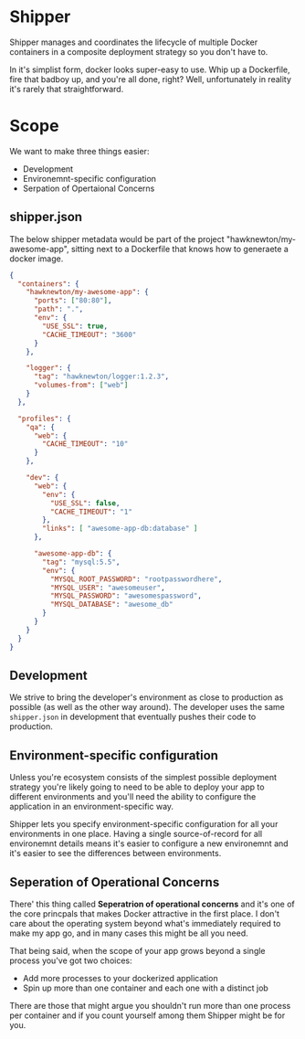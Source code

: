 # Shipper

Shipper manages and coordinates the lifecycle of multiple Docker containers
in a composite deployment strategy so you don't have to.

In it's simplist form, docker looks super-easy to use.  Whip up a Dockerfile,
fire that badboy up, and you're all done, right?  Well, unfortunately
in reality it's rarely that straightforward.

# Scope

We want to make three things easier:
* Development
* Environemnt-specific configuration
* Serpation of Opertaional Concerns

## shipper.json

The below shipper metadata would be part of the project
"hawknewton/my-awesome-app", sitting next to a Dockerfile that knows how to
generaete a docker image.

```json
{
  "containers": {
    "hawknewton/my-awesome-app": {
      "ports": ["80:80"],
      "path": ".",
      "env": {
        "USE_SSL": true,
        "CACHE_TIMEOUT": "3600"
      }
    },

    "logger": {
      "tag": "hawknewton/logger:1.2.3",
      "volumes-from": ["web"]
    }
  },

  "profiles": {
    "qa": {
      "web": {
        "CACHE_TIMEOUT": "10"
      }
    },

    "dev": {
      "web": {
        "env": {
          "USE_SSL": false,
          "CACHE_TIMEOUT": "1"
        },
        "links": [ "awesome-app-db:database" ]
      },

      "awesome-app-db": {
        "tag": "mysql:5.5",
        "env": {
          "MYSQL_ROOT_PASSWORD": "rootpasswordhere",
          "MYSQL_USER": "awesomeuser",
          "MYSQL_PASSWORD": "awesomespassword",
          "MYSQL_DATABASE": "awesome_db"
        }
      }
    }
  }
}
```

## Development

We strive to bring the developer's environment as close to production as
possible (as well as the other way around).  The developer uses the same
`shipper.json` in development that eventually pushes their code to production.

## Environment-specific configuration

Unless you're ecosystem consists of the simplest possible deployment strategy
you're likely going to need to be able to deploy your app to different
environments and you'll need the ability to configure the application in an
environment-specific way.

Shipper lets you specify environment-specific configuration for all your
environments in one place.  Having a single source-of-record for all
environemnt details means it's easier to configure a new environemnt and it's
easier to see the differences between environments.

## Seperation of Operational Concerns

There' this thing called **Seperatrion of operational concerns** and it's one
of the core princpals that makes Docker attractive in the first place.  I
don't care about the operating system beyond what's immediately
required to make my app go, and in many cases this might be all you need.

That being said, when the scope of your app grows beyond a single process
you've got two choices:
* Add more processes to your dockerized application
* Spin up more than one container and each one with a distinct job

There are those that might argue you shouldn't run more than one process
per container and if you count yourself among them Shipper might be for you.
